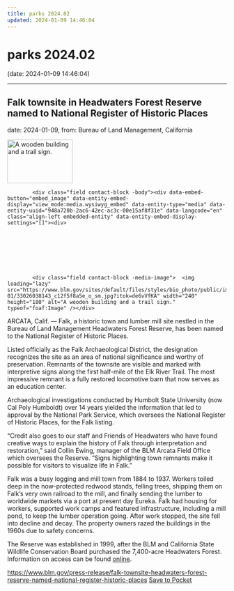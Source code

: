 ```yaml
---
title: parks 2024.02
updated: 2024-01-09 14:46:04
---
```


# parks 2024.02

(date: 2024-01-09 14:46:04)

---

## Falk townsite in Headwaters Forest Reserve named to National Register of Historic Places

date: 2024-01-09, from: Bureau of Land Management, California

<div class="field contact-block -teaser-image">  <img loading="lazy" src="https://www.blm.gov/sites/default/files/styles/teaser/public/images/2024-01/33026038143_c12f5f8a5e_o_sm.jpg?h=e3e2ff68&itok=o1iEFWUR" width="150" height="100" alt="A wooden building and a trail sign." typeof="foaf:Image" /></div>
      




  

            <div class="field contact-block -body"><div data-embed-button="embed_image" data-entity-embed-display="view_mode:media.wysiwyg_embed" data-entity-type="media" data-entity-uuid="948a720b-2ac6-42ec-ac3c-00e15af8f31e" data-langcode="en" class="align-left embedded-entity" data-entity-embed-display-settings="[]"><div>
  
  




  

            <div class="field contact-block -media-image">  <img loading="lazy" src="https://www.blm.gov/sites/default/files/styles/bio_photo/public/images/2024-01/33026038143_c12f5f8a5e_o_sm.jpg?itok=de6vVfKA" width="240" height="180" alt="A wooden building and a trail sign." typeof="foaf:Image" /></div>
      
</div>
</div>
<p>ARCATA, Calif. — Falk, a historic town and lumber mill site nestled in the Bureau of Land Management Headwaters Forest Reserve, has been named to the National Register of Historic Places.</p>

<p>Listed officially as the Falk Archaeological District, the designation recognizes the site as an area of national significance and worthy of preservation. Remnants of the townsite are visible and marked with interpretive signs along the first half-mile of the Elk River Trail. The most impressive remnant is a fully restored locomotive barn that now serves as an education center.</p>

<p>Archaeological investigations conducted by Humbolt State University (now Cal Poly Humboldt) over 14 years yielded the information that led to approval by the National Park Service, which oversees the National Register of Historic Places, for the Falk listing.</p>

<p>“Credit also goes to our staff and Friends of Headwaters who have found creative ways to explain the history of Falk through interpretation and restoration,” said Collin Ewing, manager of the BLM Arcata Field Office which oversees the Reserve. “Signs highlighting town remnants make it possible for visitors to visualize life in Falk.”</p>

<p>Falk was a busy logging and mill town from 1884 to 1937. Workers toiled deep in the now-protected redwood stands, felling trees, shipping them on Falk’s very own railroad to the mill, and finally sending the lumber to worldwide markets via a port at present day Eureka. Falk had housing for workers, supported work camps and featured infrastructure, including a mill pond, to keep the lumber operation going. After work stopped, the site fell into decline and decay. The property owners razed the buildings in the 1960s due to safety concerns.</p>

<p>The Reserve was established in 1999, after the BLM and California State Wildlife Conservation Board purchased the 7,400-acre Headwaters Forest. Information on access can be found <a href="https://www.blm.gov/programs/national-conservation-lands/california/headwaters-forest-reserve">online</a>.</p>
</div>

<span class="feed-item-link">
<a href="https://www.blm.gov/press-release/falk-townsite-headwaters-forest-reserve-named-national-register-historic-places">https://www.blm.gov/press-release/falk-townsite-headwaters-forest-reserve-named-national-register-historic-places</a> <a href="https://getpocket.com/save" class="pocket-btn" data-lang="en" data-save-url="https://www.blm.gov/press-release/falk-townsite-headwaters-forest-reserve-named-national-register-historic-places">Save to Pocket</a>
</span>



<script type="text/javascript">!function(d,i){if(!d.getElementById(i)){var j=d.createElement("script");j.id=i;j.src="https://widgets.getpocket.com/v1/j/btn.js?v=1";var w=d.getElementById(i);d.body.appendChild(j);}}(document,"pocket-btn-js");</script>

